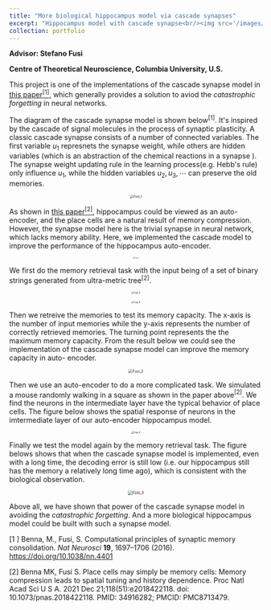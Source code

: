 ```yaml
---
title: "More biological hippocampus model via cascade synapses"
excerpt: "Hippocampus model with cascade synapse<br/><img src='/images/projects/fusi_2.png' width='400' height='400'>"
collection: portfolio
---
```




**Advisor: Stefano Fusi**

**Centre of Theoretical Neuroscience, Columbia University, U.S.** 

This project is one of the implementations of the cascade synapse model in [this paper$^{[1]}$](https://doi.org/10.1038/nn.4401), which generally provides a solution to aviod the *catastrophic forgetting* in neural networks. 

The diagram of the cascade synapse model is shown below$^{[1]}$. It's inspired by the cascade of signal molecules in the process of synaptic plasticity. A classic cascade synapse consists of a number of connected variables. The first variable $u_1$ represnets the synapse weight, while others are hidden variables (which is an abstraction of the chemical reactions in a synapse ). The synapse weight updating rule in the learning process(e.g. Hebb's rule) only influence $u_1$, while the hidden variables $u_2, u_3,\cdots$ can preserve the old memories.

<p><center><img src="http://qiuyoungwang.github.io/images/projects/fusi/fusi_1.png" alt="Fusi_1" style="zoom: 45%" ></center></p>

As shown in [this paper$^{[2]}$](https://doi.org/10.1073/pnas.2018422118), hippocampus could be viewed as an auto-encoder, and the place cells are a natural result of memory compression. However, the synapse model here is the trivial synapse in neural network, which lacks memory ability. Here, we implemented the cascade model to improve the performance of the hippocampus auto-encoder.

<p><center><img src="http://qiuyoungwang.github.io/images/projects/fusi/auto_encoder.png" alt="Fusi_4" style="zoom: 20%" ></center></p>

We first do the memory retrieval task with the input being of a set of binary strings generated from ultra-metric tree$^{[2]}$. 

<p><center><img src="http://qiuyoungwang.github.io/images/projects/fusi/fusi_tree_1.png" alt="Fusi_4" style="zoom: 30%" ></center></p>

<p><center><img src="http://qiuyoungwang.github.io/images/projects/fusi/fusi_tree_2.png" alt="Fusi_4" style="zoom: 30%" ></center></p>

Then we retreive the memories to test its memory capacity. The x-axis is the number of input memories while the y-axis represents the number of correctly retrieved memories. The turning point represents the the maximum memory capacity. From the result below we could see the implementation of the cascade synapse model can improve the memory capacity in auto- encoder. 

<p><center><img src="http://qiuyoungwang.github.io/images/projects/fusi/fusi_2.png" alt="Fusi_2" style="zoom: 51%" ></center></p>

Then we use an auto-encoder to do a more complicated task. We simulated a mouse randomly walking in a square as shown in the paper above$^{[2]}$. We find the neurons in the intermediate layer have the typical behavior of place cells. The figure below shows the spatial response of neurons in the imtermediate layer of our auto-encoder hippocampus model. 

<p><center><img src="http://qiuyoungwang.github.io/images/projects/fusi/fusi_4.png" alt="Fusi_4" style="zoom: 30%" ></center></p>

Finally we test the model again by the memory retrieval task. The figure belows shows that when the cascade synapse model is implemented, even with a long time, the decoding error is still low (i.e. our hippocampus still has the memory a relatively long time ago), which is consistent with the biological observation.

<p><center><img src="http://qiuyoungwang.github.io/images/projects/fusi/fusi_3.png" alt="Fusi_3" style="zoom: 55%" ></center></p>

Above all, we have shown that power of the cascade synapse model in avoiding the *catastrophic forgetting*. And a more biological hippocampus model could be built with such a synapse model.



[1 ] Benna, M., Fusi, S. Computational principles of synaptic memory consolidation. *Nat Neurosci* **19**, 1697–1706 (2016). https://doi.org/10.1038/nn.4401

[2] Benna MK, Fusi S. Place cells may simply be memory cells: Memory compression leads to spatial tuning and history dependence. Proc Natl Acad Sci U S A. 2021 Dec 21;118(51):e2018422118. doi: 10.1073/pnas.2018422118. PMID: 34916282; PMCID: PMC8713479.
